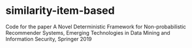 # similarity-item-based
Code for the paper A Novel Deterministic Framework for Non-probabilistic Recommender Systems, Emerging Technologies in Data Mining and Information Security, Springer 2019
